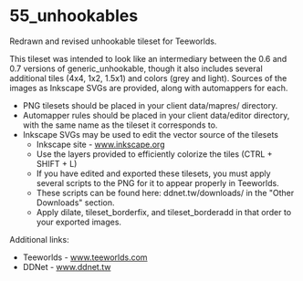 # 55_unhookables
Redrawn and revised unhookable tileset for Teeworlds.

This tileset was intended to look like an intermediary between the 0.6 and 0.7 versions of generic_unhookable, though it also includes several additional tiles (4x4, 1x2, 1.5x1) and colors (grey and light). Sources of the images as Inkscape SVGs are provided, along with automappers for each.

  - PNG tilesets should be placed in your client data/mapres/ directory.
  - Automapper rules should be placed in your client data/editor directory, with the same name as the tileset it corresponds to.
  - Inkscape SVGs may be used to edit the vector source of the tilesets
    - Inkscape site - www.inkscape.org
    - Use the layers provided to efficiently colorize the tiles (CTRL + SHIFT + L)
    - If you have edited and exported these tilesets, you must apply several scripts to the PNG for it to appear properly in Teeworlds. 
    - These scripts can be found here: ddnet.tw/downloads/ in the "Other Downloads" section.
    - Apply dilate, tileset_borderfix, and tileset_borderadd in that order to your exported images.

Additional links:
  - Teeworlds - www.teeworlds.com
  - DDNet - www.ddnet.tw
